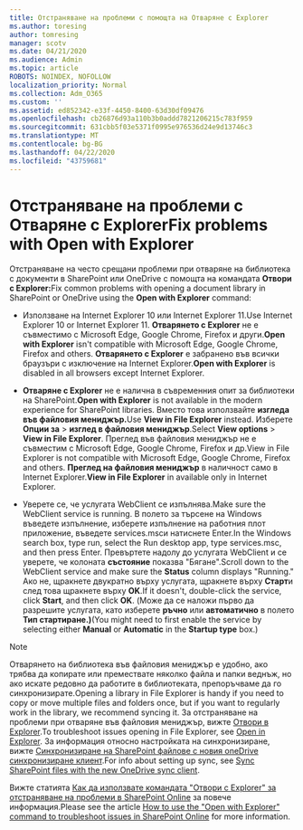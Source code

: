 ```yaml
---
title: Отстраняване на проблеми с помощта на Отваряне с Explorer
ms.author: toresing
author: tomresing
manager: scotv
ms.date: 04/21/2020
ms.audience: Admin
ms.topic: article
ROBOTS: NOINDEX, NOFOLLOW
localization_priority: Normal
ms.collection: Adm_O365
ms.custom: ''
ms.assetid: ed852342-e33f-4450-8400-63d30df09476
ms.openlocfilehash: cb26876d93a110b3b0addd7821206215c783f959
ms.sourcegitcommit: 631cbb5f03e5371f0995e976536d24e9d13746c3
ms.translationtype: MT
ms.contentlocale: bg-BG
ms.lasthandoff: 04/22/2020
ms.locfileid: "43759681"
---
```

# <a name="fix-problems-with-open-with-explorer"></a><span data-ttu-id="2f917-102">Отстраняване на проблеми с Отваряне с Explorer</span><span class="sxs-lookup"><span data-stu-id="2f917-102">Fix problems with Open with Explorer</span></span>

<span data-ttu-id="2f917-103">Отстраняване на често срещани проблеми при отваряне на библиотека с документи в SharePoint или OneDrive с помощта на командата **Отвори с Explorer:**</span><span class="sxs-lookup"><span data-stu-id="2f917-103">Fix common problems with opening a document library in SharePoint or OneDrive using the **Open with Explorer** command:</span></span> 
  
- <span data-ttu-id="2f917-104">Използване на Internet Explorer 10 или Internet Explorer 11.</span><span class="sxs-lookup"><span data-stu-id="2f917-104">Use Internet Explorer 10 or Internet Explorer 11.</span></span> <span data-ttu-id="2f917-105">**Отварянето с Explorer** не е съвместимо с Microsoft Edge, Google Chrome, Firefox и други.</span><span class="sxs-lookup"><span data-stu-id="2f917-105">**Open with Explorer** isn't compatible with Microsoft Edge, Google Chrome, Firefox and others.</span></span> <span data-ttu-id="2f917-106">**Отварянето с Explorer** е забранено във всички браузъри с изключение на Internet Explorer.</span><span class="sxs-lookup"><span data-stu-id="2f917-106">**Open with Explorer** is disabled in all browsers except Internet Explorer.</span></span> 
    
- <span data-ttu-id="2f917-107">**Отваряне с Explorer** не е налична в съвременния опит за библиотеки на SharePoint.</span><span class="sxs-lookup"><span data-stu-id="2f917-107">**Open with Explorer** is not available in the modern experience for SharePoint libraries.</span></span> <span data-ttu-id="2f917-108">Вместо това използвайте **изгледа във файловия мениджър.**</span><span class="sxs-lookup"><span data-stu-id="2f917-108">Use **View in File Explorer** instead.</span></span> <span data-ttu-id="2f917-109">Изберете **Опции за** \> **изглед в файловия мениджър**.</span><span class="sxs-lookup"><span data-stu-id="2f917-109">Select **View options** \> **View in File Explorer**.</span></span> <span data-ttu-id="2f917-110">Преглед във файловия мениджър не е съвместим с Microsoft Edge, Google Chrome, Firefox и др.</span><span class="sxs-lookup"><span data-stu-id="2f917-110">View in File Explorer is not compatible with Microsoft Edge, Google Chrome, Firefox and others.</span></span> <span data-ttu-id="2f917-111">**Преглед на файловия мениджър** в наличност само в Internet Explorer.</span><span class="sxs-lookup"><span data-stu-id="2f917-111">**View in File Explorer** in available only in Internet Explorer.</span></span> 
    
- <span data-ttu-id="2f917-112">Уверете се, че услугата WebClient се изпълнява.</span><span class="sxs-lookup"><span data-stu-id="2f917-112">Make sure the WebClient service is running.</span></span> <span data-ttu-id="2f917-113">В полето за търсене на Windows въведете изпълнение, изберете изпълнение на работния плот приложение, въведете services.mscи натиснете Enter.</span><span class="sxs-lookup"><span data-stu-id="2f917-113">In the Windows search box, type run, select the Run desktop app, type services.msc, and then press Enter.</span></span> <span data-ttu-id="2f917-114">Превъртете надолу до услугата WebClient и се уверете, че колоната **състояние** показва "Бягане".</span><span class="sxs-lookup"><span data-stu-id="2f917-114">Scroll down to the WebClient service and make sure the **Status** column displays "Running."</span></span> <span data-ttu-id="2f917-115">Ако не, щракнете двукратно върху услугата, щракнете върху **Старт**и след това щракнете върху **OK**.</span><span class="sxs-lookup"><span data-stu-id="2f917-115">If it doesn't, double-click the service, click **Start**, and then click **OK**.</span></span> <span data-ttu-id="2f917-116">(Може да се наложи първо да разрешите услугата, като изберете **ръчно** или **автоматично** в полето **Тип стартиране.)**</span><span class="sxs-lookup"><span data-stu-id="2f917-116">(You might need to first enable the service by selecting either **Manual** or **Automatic** in the **Startup type** box.)</span></span> 
    
> [!NOTE]
> <span data-ttu-id="2f917-117">Отварянето на библиотека във файловия мениджър е удобно, ако трябва да копирате или премествате няколко файла и папки веднъж, но ако искате редовно да работите в библиотеката, препоръчваме да го синхронизирате.</span><span class="sxs-lookup"><span data-stu-id="2f917-117">Opening a library in File Explorer is handy if you need to copy or move multiple files and folders once, but if you want to regularly work in the library, we recommend syncing it.</span></span> <span data-ttu-id="2f917-118">За отстраняване на проблеми при отваряне във файловия мениджър, вижте [Отвори в Explorer](https://go.microsoft.com/fwlink/?linkid=871665).</span><span class="sxs-lookup"><span data-stu-id="2f917-118">To troubleshoot issues opening in File Explorer, see [Open in Explorer](https://go.microsoft.com/fwlink/?linkid=871665).</span></span> <span data-ttu-id="2f917-119">За информация относно настройката на синхронизиране, вижте [Синхронизиране на SharePoint файлове с новия oneDrive синхронизиране клиент](https://go.microsoft.com/fwlink/?linkid=871666).</span><span class="sxs-lookup"><span data-stu-id="2f917-119">For info about setting up sync, see [Sync SharePoint files with the new OneDrive sync client](https://go.microsoft.com/fwlink/?linkid=871666).</span></span>
  
<span data-ttu-id="2f917-120">Вижте статията [Как да използвате командата "Отвори с Explorer" за отстраняване на проблеми в SharePoint Online](https://docs.microsoft.com/sharepoint/support/lists-and-libraries/troubleshoot-issues-using-open-with-explorer) за повече информация.</span><span class="sxs-lookup"><span data-stu-id="2f917-120">Please see the article [How to use the "Open with Explorer" command to troubleshoot issues in SharePoint Online](https://docs.microsoft.com/sharepoint/support/lists-and-libraries/troubleshoot-issues-using-open-with-explorer) for more information.</span></span> 
  

